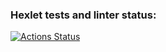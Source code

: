 ### Hexlet tests and linter status:
[![Actions Status](https://github.com/vlad-bab/frontend-project-44/workflows/hexlet-check/badge.svg)](https://github.com/vlad-bab/frontend-project-44/actions)